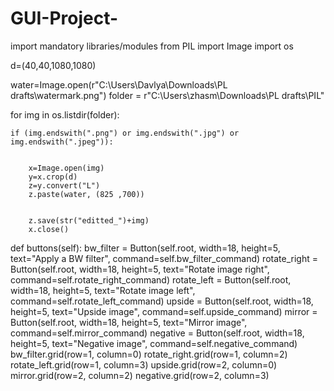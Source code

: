 # GUI-Project-
import mandatory libraries/modules
from PIL import Image
import os


d=(40,40,1080,1080)

water=Image.open(r"C:\Users\Davlya\Downloads\PL drafts\watermark.png")
folder = r"C:\Users\zhasm\Downloads\PL drafts\PIL"


for img in os.listdir(folder):

    
    if (img.endswith(".png") or img.endswith(".jpg") or img.endswith(".jpeg")):

        
        x=Image.open(img)
        y=x.crop(d)
        z=y.convert("L")
        z.paste(water, (825 ,700))

        
        z.save(str("editted_")+img)
        x.close()

def buttons(self):
        bw_filter = Button(self.root, width=18, height=5, text="Apply a BW filter", command=self.bw_filter_command)
        rotate_right = Button(self.root, width=18, height=5, text="Rotate image right", command=self.rotate_right_command)
        rotate_left = Button(self.root, width=18, height=5, text="Rotate image left", command=self.rotate_left_command)
        upside = Button(self.root, width=18, height=5, text="Upside image", command=self.upside_command)
        mirror = Button(self.root, width=18, height=5, text="Mirror image", command=self.mirror_command)
        negative = Button(self.root, width=18, height=5, text="Negative image", command=self.negative_command)
        bw_filter.grid(row=1, column=0)
        rotate_right.grid(row=1, column=2)
        rotate_left.grid(row=1, column=3)
        upside.grid(row=2, column=0)
        mirror.grid(row=2, column=2)
        negative.grid(row=2, column=3)
